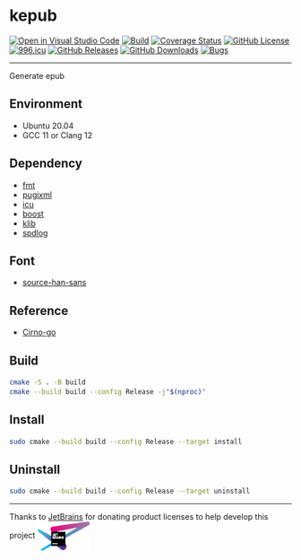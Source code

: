 # kepub

[![Open in Visual Studio Code](https://open.vscode.dev/badges/open-in-vscode.svg)](https://open.vscode.dev/KaiserLancelot/kepub)
[![Build](https://github.com/KaiserLancelot/kepub/actions/workflows/build.yml/badge.svg)](https://github.com/KaiserLancelot/kepub/actions/workflows/build.yml)
[![Coverage Status](https://coveralls.io/repos/github/KaiserLancelot/kepub/badge.svg?branch=main)](https://coveralls.io/github/KaiserLancelot/kepub?branch=main)
[![GitHub License](https://img.shields.io/github/license/KaiserLancelot/kepub)](https://github.com/KaiserLancelot/kepub/blob/main/LICENSE)
[![996.icu](https://img.shields.io/badge/link-996.icu-red.svg)](https://996.icu)
[![GitHub Releases](https://img.shields.io/github/release/KaiserLancelot/kepub)](https://github.com/KaiserLancelot/kepub/releases/latest)
[![GitHub Downloads](https://img.shields.io/github/downloads/KaiserLancelot/kepub/total)](https://github.com/KaiserLancelot/kepub/releases)
[![Bugs](https://img.shields.io/github/issues/KaiserLancelot/kepub/bug)](https://github.com/KaiserLancelot/kepub/issues?q=is%3Aopen+is%3Aissue+label%3Abug)

---

Generate epub

## Environment

- Ubuntu 20.04
- GCC 11 or Clang 12

## Dependency

- [fmt](https://github.com/fmtlib/fmt)
- [pugixml](https://github.com/zeux/pugixml)
- [icu](https://github.com/unicode-org/icu)
- [boost](https://www.boost.org/)
- [klib](https://github.com/KaiserLancelot/klib)
- [spdlog](https://github.com/gabime/spdlog)

## Font

- [source-han-sans](https://github.com/adobe-fonts/source-han-sans)

## Reference

- [Cirno-go](https://github.com/zsakvo/Cirno-go)

## Build

```bash
cmake -S . -B build
cmake --build build --config Release -j"$(nproc)"
```

## Install

```bash
sudo cmake --build build --config Release --target install
```

## Uninstall

```bash
sudo cmake --build build --config Release --target uninstall
```

---

Thanks to [JetBrains](https://www.jetbrains.com/) for donating product licenses to help develop this project <a href="https://www.jetbrains.com/"><img src="logo/jetbrains.svg" width="94" align="center" /></a>
